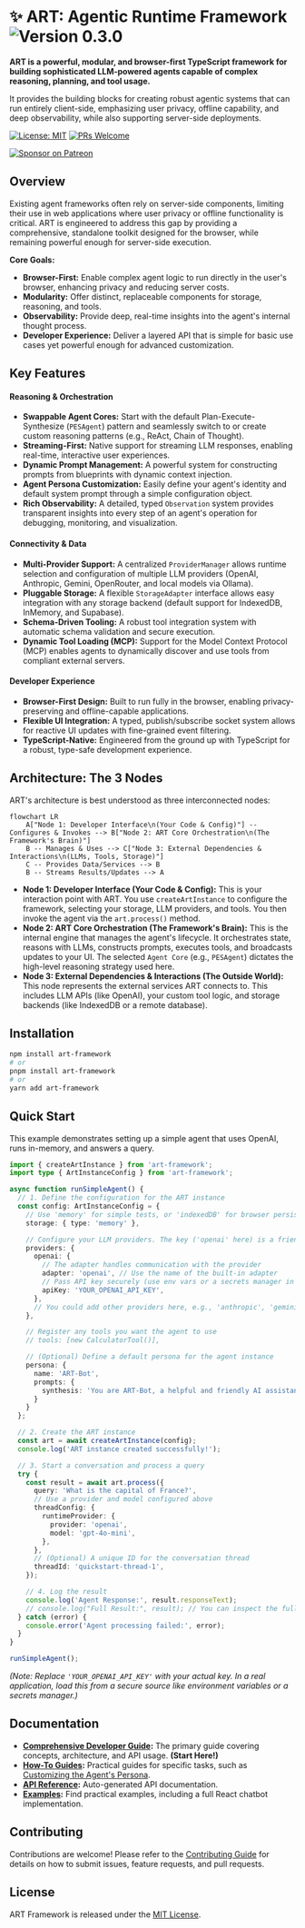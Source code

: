 ﻿# ✨ ART: Agentic Runtime Framework <img src="https://img.shields.io/badge/Version-v0.2.8-blue" alt="Version 0.3.0">

**ART is a powerful, modular, and browser-first TypeScript framework for building sophisticated LLM-powered agents capable of complex reasoning, planning, and tool usage.**

It provides the building blocks for creating robust agentic systems that can run entirely client-side, emphasizing user privacy, offline capability, and deep observability, while also supporting server-side deployments.

[![License: MIT](https://img.shields.io/badge/License-MIT-yellow.svg)](https://opensource.org/licenses/MIT)
[![PRs Welcome](https://img.shields.io/badge/PRs-welcome-brightgreen.svg?style=flat-square)](http://makeapullrequest.com)

[![Sponsor on Patreon](https://img.shields.io/badge/Sponsor%20on-Patreon-F96854?logo=patreon&style=flat)](https://www.patreon.com/HashanWickramasinghe)

## Overview

Existing agent frameworks often rely on server-side components, limiting their use in web applications where user privacy or offline functionality is critical. ART is engineered to address this gap by providing a comprehensive, standalone toolkit designed for the browser, while remaining powerful enough for server-side execution.

**Core Goals:**
*   **Browser-First:** Enable complex agent logic to run directly in the user's browser, enhancing privacy and reducing server costs.
*   **Modularity:** Offer distinct, replaceable components for storage, reasoning, and tools.
*   **Observability:** Provide deep, real-time insights into the agent's internal thought process.
*   **Developer Experience:** Deliver a layered API that is simple for basic use cases yet powerful enough for advanced customization.

## Key Features

#### Reasoning & Orchestration
*   **Swappable Agent Cores:** Start with the default Plan-Execute-Synthesize (`PESAgent`) pattern and seamlessly switch to or create custom reasoning patterns (e.g., ReAct, Chain of Thought).
*   **Streaming-First:** Native support for streaming LLM responses, enabling real-time, interactive user experiences.
*   **Dynamic Prompt Management:** A powerful system for constructing prompts from blueprints with dynamic context injection.
*   **Agent Persona Customization:** Easily define your agent's identity and default system prompt through a simple configuration object.
*   **Rich Observability:** A detailed, typed `Observation` system provides transparent insights into every step of an agent's operation for debugging, monitoring, and visualization.

#### Connectivity & Data
*   **Multi-Provider Support:** A centralized `ProviderManager` allows runtime selection and configuration of multiple LLM providers (OpenAI, Anthropic, Gemini, OpenRouter, and local models via Ollama).
*   **Pluggable Storage:** A flexible `StorageAdapter` interface allows easy integration with any storage backend (default support for IndexedDB, InMemory, and Supabase).
*   **Schema-Driven Tooling:** A robust tool integration system with automatic schema validation and secure execution.
*   **Dynamic Tool Loading (MCP):** Support for the Model Context Protocol (MCP) enables agents to dynamically discover and use tools from compliant external servers.

#### Developer Experience
*   **Browser-First Design:** Built to run fully in the browser, enabling privacy-preserving and offline-capable applications.
*   **Flexible UI Integration:** A typed, publish/subscribe socket system allows for reactive UI updates with fine-grained event filtering.
*   **TypeScript-Native:** Engineered from the ground up with TypeScript for a robust, type-safe development experience.

## Architecture: The 3 Nodes

ART's architecture is best understood as three interconnected nodes:

```mermaid
flowchart LR
    A["Node 1: Developer Interface\n(Your Code & Config)"] -- Configures & Invokes --> B["Node 2: ART Core Orchestration\n(The Framework's Brain)"]
    B -- Manages & Uses --> C["Node 3: External Dependencies & Interactions\n(LLMs, Tools, Storage)"]
    C -- Provides Data/Services --> B
    B -- Streams Results/Updates --> A
```

*   **Node 1: Developer Interface (Your Code & Config):** This is your interaction point with ART. You use `createArtInstance` to configure the framework, selecting your storage, LLM providers, and tools. You then invoke the agent via the `art.process()` method.
*   **Node 2: ART Core Orchestration (The Framework's Brain):** This is the internal engine that manages the agent's lifecycle. It orchestrates state, reasons with LLMs, constructs prompts, executes tools, and broadcasts updates to your UI. The selected `Agent Core` (e.g., `PESAgent`) dictates the high-level reasoning strategy used here.
*   **Node 3: External Dependencies & Interactions (The Outside World):** This node represents the external services ART connects to. This includes LLM APIs (like OpenAI), your custom tool logic, and storage backends (like IndexedDB or a remote database).

## Installation

```bash
npm install art-framework
# or
pnpm install art-framework
# or
yarn add art-framework
```

## Quick Start

This example demonstrates setting up a simple agent that uses OpenAI, runs in-memory, and answers a query.

```typescript
import { createArtInstance } from 'art-framework';
import type { ArtInstanceConfig } from 'art-framework';

async function runSimpleAgent() {
  // 1. Define the configuration for the ART instance
  const config: ArtInstanceConfig = {
    // Use 'memory' for simple tests, or 'indexedDB' for browser persistence
    storage: { type: 'memory' },

    // Configure your LLM providers. The key ('openai' here) is a friendly name.
    providers: {
      openai: {
        // The adapter handles communication with the provider
        adapter: 'openai', // Use the name of the built-in adapter
        // Pass API key securely (use env vars or a secrets manager in production)
        apiKey: 'YOUR_OPENAI_API_KEY',
      },
      // You could add other providers here, e.g., 'anthropic', 'gemini'
    },

    // Register any tools you want the agent to use
    // tools: [new CalculatorTool()],

    // (Optional) Define a default persona for the agent instance
    persona: {
      name: 'ART-Bot',
      prompts: {
        synthesis: 'You are ART-Bot, a helpful and friendly AI assistant. Provide a clear and concise answer to the user\'s query.'
      }
    }
  };

  // 2. Create the ART instance
  const art = await createArtInstance(config);
  console.log('ART instance created successfully!');

  // 3. Start a conversation and process a query
  try {
    const result = await art.process({
      query: 'What is the capital of France?',
      // Use a provider and model configured above
      threadConfig: {
        runtimeProvider: {
          provider: 'openai',
          model: 'gpt-4o-mini',
        },
      },
      // (Optional) A unique ID for the conversation thread
      threadId: 'quickstart-thread-1',
    });

    // 4. Log the result
    console.log('Agent Response:', result.responseText);
    // console.log("Full Result:", result); // You can inspect the full object for more details
  } catch (error) {
    console.error('Agent processing failed:', error);
  }
}

runSimpleAgent();
```

*(Note: Replace `'YOUR_OPENAI_API_KEY'` with your actual key. In a real application, load this from a secure source like environment variables or a secrets manager.)*

## Documentation

*   **[Comprehensive Developer Guide](docs/README.md):** The primary guide covering concepts, architecture, and API usage. **(Start Here!)**
*   **[How-To Guides](docs/how-to):** Practical guides for specific tasks, such as [Customizing the Agent's Persona](docs/how-to/customizing-agent-persona.md).
*   **[API Reference](docs/components/README.md):** Auto-generated API documentation.
*   **[Examples](./examples):** Find practical examples, including a full React chatbot implementation.

## Contributing

Contributions are welcome! Please refer to the [Contributing Guide](./CONTRIBUTING.md) for details on how to submit issues, feature requests, and pull requests.

## License

ART Framework is released under the [MIT License](https://opensource.org/licenses/MIT).
